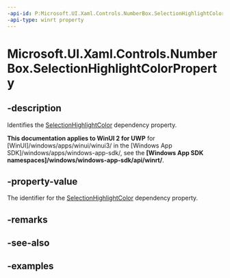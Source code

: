 ```yaml
---
-api-id: P:Microsoft.UI.Xaml.Controls.NumberBox.SelectionHighlightColorProperty
-api-type: winrt property
---
```


# Microsoft.UI.Xaml.Controls.NumberBox.SelectionHighlightColorProperty

<!--
public static Windows.UI.Xaml.DependencyProperty SelectionHighlightColorProperty { get; }
-->

## -description

Identifies the [SelectionHighlightColor](numberbox_selectionhighlightcolor.md) dependency property.

**This documentation applies to WinUI 2 for UWP** for [WinUI]/windows/apps/winui/winui3/ in the [Windows App SDK]/windows/apps/windows-app-sdk/, see the **[Windows App SDK namespaces]/windows/windows-app-sdk/api/winrt/**.

## -property-value

The identifier for the [SelectionHighlightColor](numberbox_selectionhighlightcolor.md) dependency property.

## -remarks

## -see-also

## -examples

